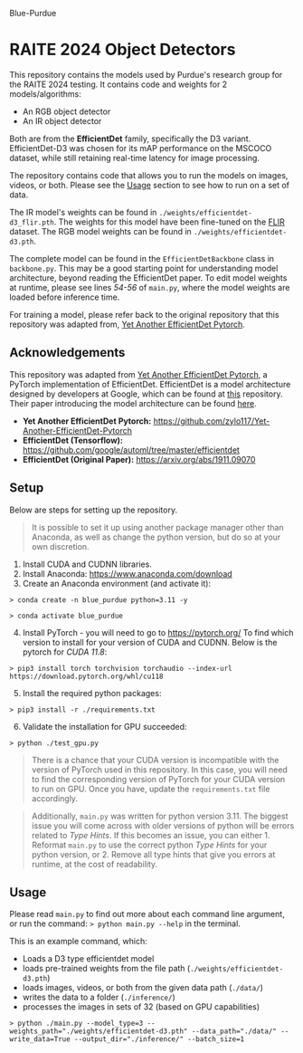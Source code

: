 Blue-Purdue
# RAITE 2024 Object Detectors
This repository contains the models used by Purdue's research group for the RAITE 2024 testing. It contains code and weights for 2 models/algorithms:

* An RGB object detector 
* An IR object detector 

Both are from the **EfficientDet** family, specifically the D3 variant. EfficientDet-D3 was chosen for its mAP performance on the MSCOCO dataset, while still retaining real-time latency for image processing.

The repository contains code that allows you to run the models on images, videos, or both. Please see the [Usage](#usage) section to see how to run on a set of data.

The IR model's weights can be found in `./weights/efficientdet-d3_flir.pth`. The weights for this model have been fine-tuned on the [FLIR](https://www.flir.com/oem/adas/adas-dataset-form/?srsltid=AfmBOoo5d8LHBfpg4zmbkF99bG93UtiZe9VPdRWRoha3uxQCKOQODHEa) dataset. The RGB model weights can be found in `./weights/efficientdet-d3.pth`.

The complete model can be found in the `EfficientDetBackbone` class in `backbone.py`. This may be a good starting point for understanding model architecture, beyond reading the EfficientDet paper. To edit model weights at runtime, please see lines *54-56* of `main.py`, where the model weights are loaded before inference time.

For training a model, please refer back to the original repository that this repository was adapted from, [Yet Another EfficientDet Pytorch](https://github.com/zylo117/Yet-Another-EfficientDet-Pytorch).

## Acknowledgements
This repository was adapted from [Yet Another EfficientDet Pytorch](https://github.com/zylo117/Yet-Another-EfficientDet-Pytorch), a PyTorch implementation of EfficientDet. EfficientDet is a model architecture designed by developers at Google, which can be found at [this](https://github.com/google/automl/tree/master/efficientdet) repository. Their paper introducing the model architecture can be found [here](https://arxiv.org/abs/1911.09070).

* **Yet Another EfficientDet Pytorch:** https://github.com/zylo117/Yet-Another-EfficientDet-Pytorch
* **EfficientDet (Tensorflow):** https://github.com/google/automl/tree/master/efficientdet
* **EfficientDet (Original Paper):** https://arxiv.org/abs/1911.09070

## Setup
Below are steps for setting up the repository.

> It is possible to set it up using another package manager other than Anaconda, as well as change the python version, but do so at your own discretion.

1. Install CUDA and CUDNN libraries.
2. Install Anaconda: https://www.anaconda.com/download
3. Create an Anaconda environment (and activate it):

`> conda create -n blue_purdue python=3.11 -y`

`> conda activate blue_purdue`

4. Install PyTorch - you will need to go to https://pytorch.org/ To find which version to install for your version of CUDA and CUDNN. Below is the pytorch for *CUDA 11.8*:

`> pip3 install torch torchvision torchaudio --index-url https://download.pytorch.org/whl/cu118`

5. Install the required python packages:

`> pip3 install -r ./requirements.txt`

6. Validate the installation for GPU succeeded:

`> python ./test_gpu.py`

> There is a chance that your CUDA version is incompatible with the version of PyTorch used in this repository. In this case, you will need to find the corresponding version of PyTorch for your CUDA version to run on GPU. Once you have, update the `requirements.txt` file accordingly.

> Additionally, `main.py` was written for python version 3.11. The biggest issue you will come across with older versions of python will be errors related to *Type Hints*. If this becomes an issue, you can either 1. Reformat `main.py` to use the correct python *Type Hints* for your python version, or 2. Remove all type hints that give you errors at runtime, at the cost of readability.

## Usage
Please read `main.py` to find out more about each command line argument, or run the command: `> python main.py --help` in the terminal.

This is an example command, which:
* Loads a D3 type efficientdet model
* loads pre-trained weights from the file path (`./weights/efficientdet-d3.pth`)
* loads images, videos, or both from the given data path (`./data/`)
* writes the data to a folder (`./inference/`)
* processes the images in sets of 32 (based on GPU capabilities)

`> python ./main.py --model_type=3 --weights_path="./weights/efficientdet-d3.pth" --data_path="./data/" --write_data=True --output_dir="./inference/" --batch_size=1`
